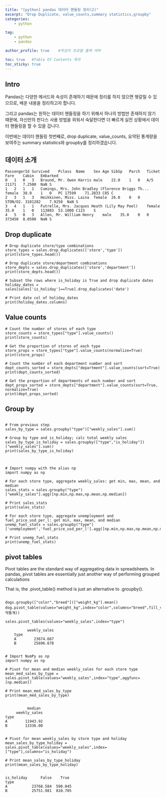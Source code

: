```yaml
---
title: "[python] pandas 데이터 핸들링 정리(2)"
excerpt: "Drop Duplicate, value_counts,summary statistics,groupby"
categories:
    - python

tag:
    - python
    - pandas

author_profile: true    #작성자 프로필 출력 여부

toc: true   #Table Of Contents 목차 
toc_sticky: true
---
```


## Intro
Pandas는 다양한 메서드와 속성이 존재하기 때문에 정리를 하지 않으면 헷갈릴 수 있으므로, 배운 내용을 정리하고자 합니다.

그리고 pandas는 원하는 데이터 핸들링을 하기 위해서 하나의 방법만 존재하지 않기 때문에, 자신만의 판다스 사용 방법을 외워서 숙달한다면 더 빠르게 실전 상황에서 데이터 핸들링을 할 수 있을 겁니다.

이번에는 데이터 핸들링 첫번째로, drop duplicate, value_counts, 요약된 통계량을 보여주는 summary statistics와 groupby를 정리하겠습니다.

## 데이터 소개

```
PassengerId	Survived	Pclass	Name	Sex	Age	SibSp	Parch	Ticket	Fare	Cabin	Embarked
0	1	0	3	Braund, Mr. Owen Harris	male	22.0	1	0	A/5 21171	7.2500	NaN	S
1	2	1	1	Cumings, Mrs. John Bradley (Florence Briggs Th...	female	38.0	1	0	PC 17599	71.2833	C85	C
2	3	1	3	Heikkinen, Miss. Laina	female	26.0	0	0	STON/O2. 3101282	7.9250	NaN	S
3	4	1	1	Futrelle, Mrs. Jacques Heath (Lily May Peel)	female	35.0	1	0	113803	53.1000	C123	S
4	5	0	3	Allen, Mr. William Henry	male	35.0	0	0	373450	8.0500	NaN	S

```

## Drop duplicate
```
# Drop duplicate store/type combinations
store_types = sales.drop_duplicates(['store','type'])
print(store_types.head())

# Drop duplicate store/department combinations
store_depts = sales.drop_duplicates(['store','department'])
print(store_depts.head())

# Subset the rows where is_holiday is True and drop duplicate dates
holiday_dates = sales[sales['is_holiday']==True].drop_duplicates('date')

# Print date col of holiday_dates
print(holiday_dates.columns)

```


## Value counts

```
# Count the number of stores of each type
store_counts = store_types["type"].value_counts()
print(store_counts)

# Get the proportion of stores of each type
store_props = store_types["type"].value_counts(normalize=True)
print(store_props)

# Count the number of each department number and sort
dept_counts_sorted = store_depts["department"].value_counts(sort=True)
print(dept_counts_sorted)

# Get the proportion of departments of each number and sort
dept_props_sorted = store_depts["department"].value_counts(sort=True, normalize=True)
print(dept_props_sorted)

```

## Group by

```

# From previous step
sales_by_type = sales.groupby("type")["weekly_sales"].sum()

# Group by type and is_holiday; calc total weekly sales
sales_by_type_is_holiday = sales.groupby(["type","is_holiday"])["weekly_sales"].sum()
print(sales_by_type_is_holiday)



# Import numpy with the alias np
import numpy as np

# For each store type, aggregate weekly_sales: get min, max, mean, and median
sales_stats = sales.groupby("type")["weekly_sales"].agg([np.min,np.max,np.mean,np.median])

# Print sales_stats
print(sales_stats)

# For each store type, aggregate unemployment and fuel_price_usd_per_l: get min, max, mean, and median
unemp_fuel_stats = sales.groupby("type")['unemployment','fuel_price_usd_per_l'].agg([np.min,np.max,np.mean,np.median])

# Print unemp_fuel_stats
print(unemp_fuel_stats)

```
## pivot tables

Pivot tables are the standard way of aggregating data in spreadsheets. In pandas, pivot tables are essentially just another way of performing grouped calculations

That is, the .pivot_table() method is just an alternative to .groupby().

```

dogs.groupby(["color","breed"])["weight_kg"].mean()
dog.pivot_table(values="weight_kg",index="color",columns="breed",fill_value=0,margin=True(요약통계))

sales.pivot_tables(values="weekly_sales",index="type")

```
```
          weekly_sales
    type              
    A        23674.667
    B        25696.678
```
    
```
    
# Import NumPy as np
import numpy as np

# Pivot for mean and median weekly_sales for each store type
mean_med_sales_by_type = sales.pivot_table(values="weekly_sales",index="type",aggfunc=[np.median])

# Print mean_med_sales_by_type
print(mean_med_sales_by_type)

```
```

          median
     weekly_sales
type             
A        11943.92
B        13336.08

```
```

# Pivot for mean weekly_sales by store type and holiday 
mean_sales_by_type_holiday = sales.pivot_table(values="weekly_sales",index=["type"],columns="is_holiday")

# Print mean_sales_by_type_holiday
print(mean_sales_by_type_holiday)

```

```

is_holiday      False    True 
type                          
A           23768.584  590.045
B           25751.981  810.705

```

